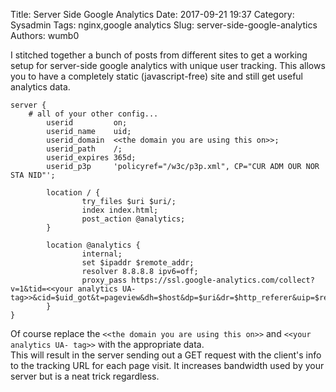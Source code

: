 Title: Server Side Google Analytics
Date: 2017-09-21 19:37
Category: Sysadmin
Tags: nginx,google analytics
Slug: server-side-google-analytics
Authors: wumb0

I stitched together a bunch of posts from different sites to get a working setup for server-side google analytics with unique user tracking. This allows you to have a completely static (javascript-free) site and still get useful analytics data. 

```
server {
	# all of your other config...
        userid         on;
        userid_name    uid;
        userid_domain  <<the domain you are using this on>>;
        userid_path    /;
        userid_expires 365d;
        userid_p3p     'policyref="/w3c/p3p.xml", CP="CUR ADM OUR NOR STA NID"';

        location / {
                try_files $uri $uri/;
                index index.html;
                post_action @analytics;
        }

        location @analytics {
                internal;
                set $ipaddr $remote_addr;
                resolver 8.8.8.8 ipv6=off;
                proxy_pass https://ssl.google-analytics.com/collect?v=1&tid=<<your analytics UA- tag>>&cid=$uid_got&t=pageview&dh=$host&dp=$uri&dr=$http_referer&uip=$remote_addr;
        }
}

```
Of course replace the `<<the domain you are using this on>>` and `<<your analytics UA- tag>>` with the appropriate data.  
This will result in the server sending out a GET request with the client's info to the tracking URL for each page visit. It increases bandwidth used by your server but is a neat trick regardless.
